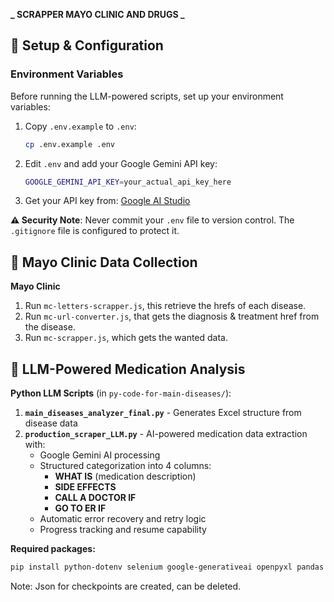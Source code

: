 **_ SCRAPPER MAYO CLINIC AND DRUGS _**

## 🔐 Setup & Configuration

### Environment Variables

Before running the LLM-powered scripts, set up your environment variables:

1. Copy `.env.example` to `.env`:

   ```bash
   cp .env.example .env
   ```

2. Edit `.env` and add your Google Gemini API key:

   ```bash
   GOOGLE_GEMINI_API_KEY=your_actual_api_key_here
   ```

3. Get your API key from: [Google AI Studio](https://aistudio.google.com/app/apikey)

**⚠️ Security Note**: Never commit your `.env` file to version control. The `.gitignore` file is configured to protect it.

## 🏥 Mayo Clinic Data Collection

**Mayo Clinic**

1. Run `mc-letters-scrapper.js`, this retrieve the hrefs of each disease.
2. Run `mc-url-converter.js`, that gets the diagnosis & treatment href from the disease.
3. Run `mc-scrapper.js`, which gets the wanted data.

## 🤖 LLM-Powered Medication Analysis

**Python LLM Scripts** (in `py-code-for-main-diseases/`):

1. **`main_diseases_analyzer_final.py`** - Generates Excel structure from disease data
2. **`production_scraper_LLM.py`** - AI-powered medication data extraction with:
   - Google Gemini AI processing
   - Structured categorization into 4 columns:
     - **WHAT IS** (medication description)
     - **SIDE EFFECTS**
     - **CALL A DOCTOR IF**
     - **GO TO ER IF**
   - Automatic error recovery and retry logic
   - Progress tracking and resume capability

**Required packages:**

```bash
pip install python-dotenv selenium google-generativeai openpyxl pandas
```

Note: Json for checkpoints are created, can be deleted.
